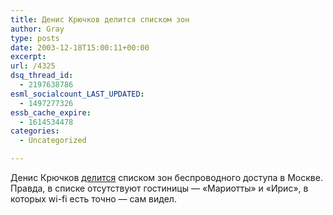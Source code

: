 ```yaml
---
title: Денис Крючков делится списком зон
author: Gray
type: posts
date: 2003-12-18T15:00:11+00:00
excerpt:
url: /4325
dsq_thread_id:
  - 2197638786
esml_socialcount_LAST_UPDATED:
  - 1497277326
essb_cache_expire:
  - 1614534478
categories:
  - Uncategorized

---
```








Денис Крючков <a href="http://deniskin.webplanet.ru/archives/2003/12/17/nieenie_cii_anieiaiaeiiai_aeinooiea_a_iinea.html" target="_blank">делится</a> списком зон беспроводного доступа в Москве.  
Правда, в списке отсутствуют гостиницы &#8212; &#171;Мариотты&#187; и &#171;Ирис&#187;, в которых wi-fi есть точно &#8212; сам видел.